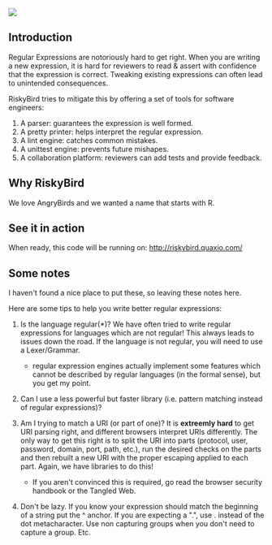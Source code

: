 ![](http://imgs.xkcd.com/comics/regular_expressions.png "")

Introduction
------------
Regular Expressions are notoriously hard to get right. When you are writing a new expression, it
is hard for reviewers to read & assert with confidence that the expression is correct. Tweaking
existing expressions can often lead to unintended consequences.

RiskyBird tries to mitigate this by offering a set of tools for software engineers:

1.  A parser: guarantees the expression is well formed.
2.  A pretty printer: helps interpret the regular expression.
3.  A lint engine: catches common mistakes.
4.  A unittest engine: prevents future mishapes.
5.  A collaboration platform: reviewers can add tests and provide feedback.


Why RiskyBird
-------------
We love AngryBirds and we wanted a name that starts with R.


See it in action
----------------
When ready, this code will be running on: http://riskybird.quaxio.com/


Some notes
----------
I haven't found a nice place to put these, so leaving these notes here.

Here are some tips to help you write better regular expressions:

1. Is the language regular(*)? We have often tried to write regular expressions for languages which are not regular! This
   always leads to issues down the road. If the language is not regular, you will need to use a Lexer/Grammar.

   * regular expression engines actually implement some features which cannot be described by regular languages (in the
     formal sense), but you get my point.

2. Can I use a less powerful but faster library (i.e. pattern matching instead of regular expressions)?

3. Am I trying to match a URI (or part of one)? It is **extreemly hard** to get URI parsing right, and different
   browsers interpret URIs differently. The only way to get this right is to split the URI into parts (protocol,
   user, password, domain, port, path, etc.), run the desired checks on the parts and then rebuilt a new URI with
   the proper escaping applied to each part. Again, we have libraries to do this!

   * If you aren't convinced this is required, go read the browser security handbook or the Tangled Web.

4. Don't be lazy. If you know your expression should match the beginning of a string put the ^ anchor. If you
   are expecting a ".", use \. instead of the dot metacharacter. Use non capturing groups when you don't need
   to capture a group. Etc.
